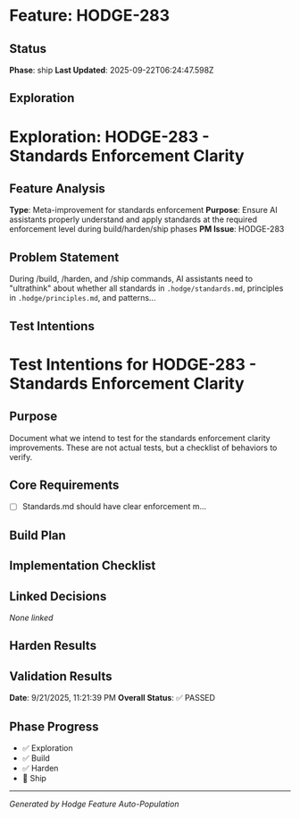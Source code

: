 # Feature: HODGE-283

## Status
**Phase**: ship
**Last Updated**: 2025-09-22T06:24:47.598Z

## Exploration
# Exploration: HODGE-283 - Standards Enforcement Clarity

## Feature Analysis
**Type**: Meta-improvement for standards enforcement
**Purpose**: Ensure AI assistants properly understand and apply standards at the required enforcement level during build/harden/ship phases
**PM Issue**: HODGE-283

## Problem Statement
During /build, /harden, and /ship commands, AI assistants need to "ultrathink" about whether all standards in `.hodge/standards.md`, principles in `.hodge/principles.md`, and patterns...

## Test Intentions
# Test Intentions for HODGE-283 - Standards Enforcement Clarity

## Purpose
Document what we intend to test for the standards enforcement clarity improvements.
These are not actual tests, but a checklist of behaviors to verify.

## Core Requirements
- [ ] Standards.md should have clear enforcement m...

## Build Plan
## Implementation Checklist


## Linked Decisions
_None linked_

## Harden Results
## Validation Results
**Date**: 9/21/2025, 11:21:39 PM
**Overall Status**: ✅ PASSED




## Phase Progress
- ✅ Exploration
- ✅ Build
- ✅ Harden
- 🔄 Ship

---
_Generated by Hodge Feature Auto-Population_

